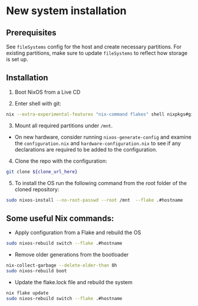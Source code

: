 # New system installation

## Prerequisites

See `fileSystems` config for the host and create necessary partitions. For existing partitions, make sure to update `fileSystems` to reflect how storage is set up.


## Installation

1. Boot NixOS from a Live CD

2. Enter shell with git:

```bash
nix --extra-experimental-features "nix-command flakes" shell nixpkgs#git nixpkgs#vim
```
3. Mount all required partitions under `/mnt`.

- On new hardware, consider  running `nixos-generate-config` and examine the `configuration.nix` and `hardware-configuration.nix` to see if any declarations are required to be added to the configuration.

4. Clone the repo with the configuration:

```bash
git clone ${clone_url_here}
```

5. To install the OS run the following command from the root folder of the cloned repository:

```bash
sudo nixos-install --no-root-passwd --root /mnt  --flake .#hostname
```

## Some useful Nix commands:

- Apply configuration from a Flake and rebuild the OS
```bash
sudo nixos-rebuild switch --flake .#hostname
```


- Remove older generations from the bootloader
```bash
nix-collect-garbage --delete-older-than 8h
sudo nixos-rebuild boot
```


- Update the flake.lock file and rebuild the system
```bash
nix flake update
sudo nixos-rebuild switch --flake .#hostname
```
